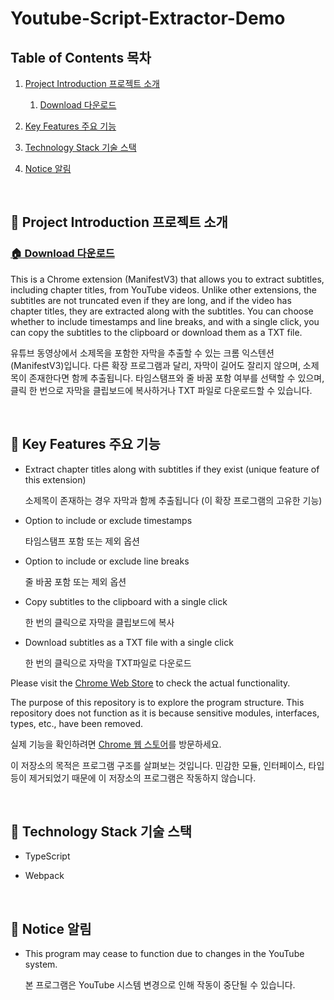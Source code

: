 # Youtube-Script-Extractor-Demo

## Table of Contents 목차

1. [Project Introduction 프로젝트 소개](#📖-Project-Introduction-프로젝트-소개)
   1. [Download 다운로드](#🏠-Download-다운로드)

2. [Key Features 주요 기능](#🚩-Key-Features-주요-기능)
3. [Technology Stack 기술 스택](#🚩-Technology-Stack-기술-스택)
4. [Notice 알림](#📢-Notice-알림)

<br/>

## 📖 Project Introduction 프로젝트 소개

### [🏠 Download 다운로드](#https://chromewebstore.google.com/detail/youtube-script-extractor/jcabnnjnoeeiblfhdponchmlkoocekbo?hl=ko&authuser=6)

This is a Chrome extension (ManifestV3) that allows you to extract subtitles, including chapter titles, from YouTube videos. Unlike other extensions, the subtitles are not truncated even if they are long, and if the video has chapter titles, they are extracted along with the subtitles. You can choose whether to include timestamps and line breaks, and with a single click, you can copy the subtitles to the clipboard or download them as a TXT file.

유튜브 동영상에서 소제목을 포함한 자막을 추출할 수 있는 크롬 익스텐션(ManifestV3)입니다. 다른 확장 프로그램과 달리, 자막이 길어도 잘리지 않으며, 소제목이 존재한다면 함께 추출됩니다. 타임스탬프와 줄 바꿈 포함 여부를 선택할 수 있으며, 클릭 한 번으로 자막을 클립보드에 복사하거나 TXT 파일로 다운로드할 수 있습니다.

<br/>

## 🚩 Key Features 주요 기능

- Extract chapter titles along with subtitles if they exist (unique feature of this extension)

  소제목이 존재하는 경우 자막과 함께 추출됩니다 (이 확장 프로그램의 고유한 기능)

- Option to include or exclude timestamps

  타임스탬프 포함 또는 제외 옵션

- Option to include or exclude line breaks

  줄 바꿈 포함 또는 제외 옵션

- Copy subtitles to the clipboard with a single click

  한 번의 클릭으로 자막을 클립보드에 복사

- Download subtitles as a TXT file with a single click

  한 번의 클릭으로 자막을 TXT파일로 다운로드

Please visit the [Chrome Web Store](#https://chromewebstore.google.com/detail/youtube-script-extractor/jcabnnjnoeeiblfhdponchmlkoocekbo?hl=ko&authuser=6) to check the actual functionality.

The purpose of this repository is to explore the program structure. This repository does not function as it is because sensitive modules, interfaces, types, etc., have been removed.

실제 기능을 확인하려면 [Chrome 웹 스토어](#https://chromewebstore.google.com/detail/youtube-script-extractor/jcabnnjnoeeiblfhdponchmlkoocekbo?hl=ko&authuser=6)를 방문하세요.

이 저장소의 목적은 프로그램 구조를 살펴보는 것입니다. 민감한 모듈, 인터페이스, 타입 등이 제거되었기 때문에 이 저장소의 프로그램은 작동하지 않습니다.

<br/>

## 🚩 Technology Stack 기술 스택

- TypeScript

- Webpack

<br/>

## 📢 Notice 알림

- This program may cease to function due to changes in the YouTube system.

  본 프로그램은 YouTube 시스템 변경으로 인해 작동이 중단될 수 있습니다.
